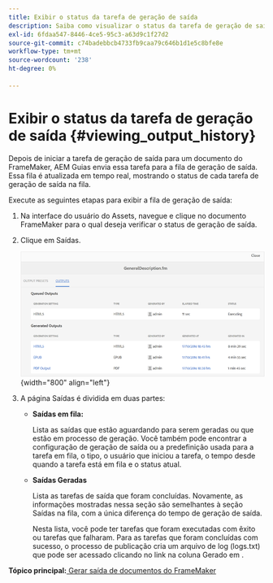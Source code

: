 ```yaml
---
title: Exibir o status da tarefa de geração de saída
description: Saiba como visualizar o status da tarefa de geração de saída
exl-id: 6fdaa547-8446-4ce5-95c3-a63d9c1f27d2
source-git-commit: c74badebbcb4733fb9caa79c646b1d1e5c8bfe8e
workflow-type: tm+mt
source-wordcount: '238'
ht-degree: 0%

---
```


# Exibir o status da tarefa de geração de saída {#viewing_output_history}

Depois de iniciar a tarefa de geração de saída para um documento do FrameMaker, AEM Guias envia essa tarefa para a fila de geração de saída. Essa fila é atualizada em tempo real, mostrando o status de cada tarefa de geração de saída na fila.

Execute as seguintes etapas para exibir a fila de geração de saída:

1. Na interface do usuário do Assets, navegue e clique no documento FrameMaker para o qual deseja verificar o status de geração de saída.

1. Clique em Saídas.

   ![](images/output-queued-fm.png){width="800" align="left"}

1. A página Saídas é dividida em duas partes:

   - **Saídas em fila:**

      Lista as saídas que estão aguardando para serem geradas ou que estão em processo de geração. Você também pode encontrar a configuração de geração de saída ou a predefinição usada para a tarefa em fila, o tipo, o usuário que iniciou a tarefa, o tempo desde quando a tarefa está em fila e o status atual.

   - **Saídas Geradas**

      Lista as tarefas de saída que foram concluídas. Novamente, as informações mostradas nessa seção são semelhantes à seção Saídas na fila, com a única diferença do tempo de geração de saída.

      Nesta lista, você pode ter tarefas que foram executadas com êxito ou tarefas que falharam. Para as tarefas que foram concluídas com sucesso, o processo de publicação cria um arquivo de log \(logs.txt\) que pode ser acessado clicando no link na coluna Gerado em .


**Tópico principal:**[ Gerar saída de documentos do FrameMaker](fm-output-generatation.md)
